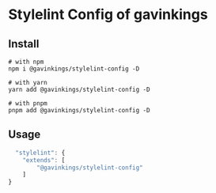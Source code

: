 # Stylelint Config of gavinkings

## Install

```shell
# with npm
npm i @gavinkings/stylelint-config -D

# with yarn
yarn add @gavinkings/stylelint-config -D

# with pnpm
pnpm add @gavinkings/stylelint-config -D
```

## Usage

```js
  "stylelint": {
    "extends": [
        "@gavinkings/stylelint-config"
    ]
}
```
